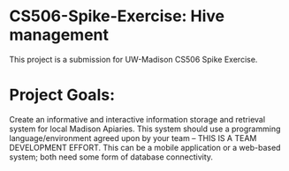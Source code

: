 # CS506-Spike-Exercise: Hive management
This project is a submission for UW-Madison CS506 Spike Exercise.

# Project Goals:
Create an informative and interactive information storage and retrieval system for local Madison Apiaries.
This system should use a programming language/environment agreed upon by your team – THIS IS A TEAM
DEVELOPMENT EFFORT. This can be a mobile application or a web-based system; both need some form of
database connectivity.
